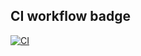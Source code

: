 ## CI workflow badge

[![CI](https://github.com/nataliasiutsova/Postman/actions/workflows/blank.yml/badge.svg?branch=master&event=push)](https://github.com/nataliasiutsova/Postman/actions/workflows/blank.yml)

